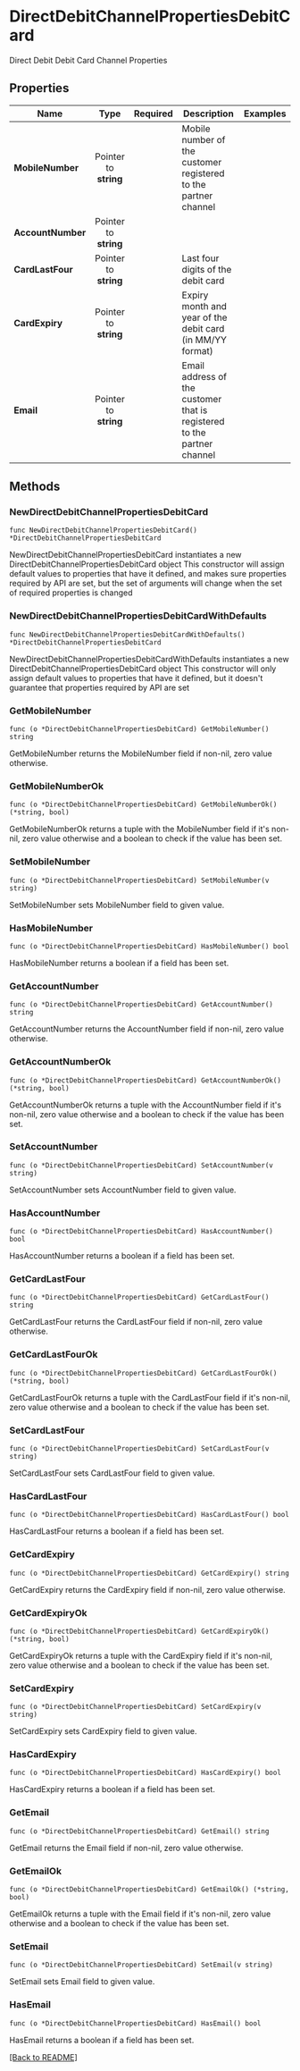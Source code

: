 # DirectDebitChannelPropertiesDebitCard
Direct Debit Debit Card Channel Properties

## Properties
| Name | Type | Required | Description | Examples |
|------------|:-------------:|:-------------:|-------------|:-------------:|
| **MobileNumber** | Pointer to **string** |  | Mobile number of the customer registered to the partner channel |  |
| **AccountNumber** | Pointer to **string** |  |  |  |
| **CardLastFour** | Pointer to **string** |  | Last four digits of the debit card |  |
| **CardExpiry** | Pointer to **string** |  | Expiry month and year of the debit card (in MM/YY format) |  |
| **Email** | Pointer to **string** |  | Email address of the customer that is registered to the partner channel |  |

## Methods

### NewDirectDebitChannelPropertiesDebitCard

`func NewDirectDebitChannelPropertiesDebitCard() *DirectDebitChannelPropertiesDebitCard`

NewDirectDebitChannelPropertiesDebitCard instantiates a new DirectDebitChannelPropertiesDebitCard object
This constructor will assign default values to properties that have it defined,
and makes sure properties required by API are set, but the set of arguments
will change when the set of required properties is changed

### NewDirectDebitChannelPropertiesDebitCardWithDefaults

`func NewDirectDebitChannelPropertiesDebitCardWithDefaults() *DirectDebitChannelPropertiesDebitCard`

NewDirectDebitChannelPropertiesDebitCardWithDefaults instantiates a new DirectDebitChannelPropertiesDebitCard object
This constructor will only assign default values to properties that have it defined,
but it doesn't guarantee that properties required by API are set

### GetMobileNumber

`func (o *DirectDebitChannelPropertiesDebitCard) GetMobileNumber() string`

GetMobileNumber returns the MobileNumber field if non-nil, zero value otherwise.

### GetMobileNumberOk

`func (o *DirectDebitChannelPropertiesDebitCard) GetMobileNumberOk() (*string, bool)`

GetMobileNumberOk returns a tuple with the MobileNumber field if it's non-nil, zero value otherwise
and a boolean to check if the value has been set.

### SetMobileNumber

`func (o *DirectDebitChannelPropertiesDebitCard) SetMobileNumber(v string)`

SetMobileNumber sets MobileNumber field to given value.

### HasMobileNumber

`func (o *DirectDebitChannelPropertiesDebitCard) HasMobileNumber() bool`

HasMobileNumber returns a boolean if a field has been set.

### GetAccountNumber

`func (o *DirectDebitChannelPropertiesDebitCard) GetAccountNumber() string`

GetAccountNumber returns the AccountNumber field if non-nil, zero value otherwise.

### GetAccountNumberOk

`func (o *DirectDebitChannelPropertiesDebitCard) GetAccountNumberOk() (*string, bool)`

GetAccountNumberOk returns a tuple with the AccountNumber field if it's non-nil, zero value otherwise
and a boolean to check if the value has been set.

### SetAccountNumber

`func (o *DirectDebitChannelPropertiesDebitCard) SetAccountNumber(v string)`

SetAccountNumber sets AccountNumber field to given value.

### HasAccountNumber

`func (o *DirectDebitChannelPropertiesDebitCard) HasAccountNumber() bool`

HasAccountNumber returns a boolean if a field has been set.

### GetCardLastFour

`func (o *DirectDebitChannelPropertiesDebitCard) GetCardLastFour() string`

GetCardLastFour returns the CardLastFour field if non-nil, zero value otherwise.

### GetCardLastFourOk

`func (o *DirectDebitChannelPropertiesDebitCard) GetCardLastFourOk() (*string, bool)`

GetCardLastFourOk returns a tuple with the CardLastFour field if it's non-nil, zero value otherwise
and a boolean to check if the value has been set.

### SetCardLastFour

`func (o *DirectDebitChannelPropertiesDebitCard) SetCardLastFour(v string)`

SetCardLastFour sets CardLastFour field to given value.

### HasCardLastFour

`func (o *DirectDebitChannelPropertiesDebitCard) HasCardLastFour() bool`

HasCardLastFour returns a boolean if a field has been set.

### GetCardExpiry

`func (o *DirectDebitChannelPropertiesDebitCard) GetCardExpiry() string`

GetCardExpiry returns the CardExpiry field if non-nil, zero value otherwise.

### GetCardExpiryOk

`func (o *DirectDebitChannelPropertiesDebitCard) GetCardExpiryOk() (*string, bool)`

GetCardExpiryOk returns a tuple with the CardExpiry field if it's non-nil, zero value otherwise
and a boolean to check if the value has been set.

### SetCardExpiry

`func (o *DirectDebitChannelPropertiesDebitCard) SetCardExpiry(v string)`

SetCardExpiry sets CardExpiry field to given value.

### HasCardExpiry

`func (o *DirectDebitChannelPropertiesDebitCard) HasCardExpiry() bool`

HasCardExpiry returns a boolean if a field has been set.

### GetEmail

`func (o *DirectDebitChannelPropertiesDebitCard) GetEmail() string`

GetEmail returns the Email field if non-nil, zero value otherwise.

### GetEmailOk

`func (o *DirectDebitChannelPropertiesDebitCard) GetEmailOk() (*string, bool)`

GetEmailOk returns a tuple with the Email field if it's non-nil, zero value otherwise
and a boolean to check if the value has been set.

### SetEmail

`func (o *DirectDebitChannelPropertiesDebitCard) SetEmail(v string)`

SetEmail sets Email field to given value.

### HasEmail

`func (o *DirectDebitChannelPropertiesDebitCard) HasEmail() bool`

HasEmail returns a boolean if a field has been set.


[[Back to README]](../../README.md)


